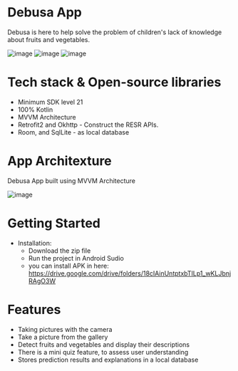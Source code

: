 # Debusa App
   Debusa is here to help solve the problem of children's lack of knowledge about fruits and vegetables.
   
![image](https://github.com/Capstone-DEBUSA/Mobile-Development/assets/141242031/34db1021-18cb-4e9c-9b71-9e29639b7787) ![image](https://github.com/Capstone-DEBUSA/Mobile-Development/assets/141242031/5e29786c-4245-4536-b9df-83b3c75a1ed5) ![image](https://github.com/Capstone-DEBUSA/Mobile-Development/assets/141242031/af208549-1da1-4687-b87f-a1375c8fb4d2) 









# Tech stack & Open-source libraries
   - Minimum SDK level 21
   - 100% Kotlin
   - MVVM Architecture
   - Retrofit2 and Okhttp - Construct the RESR APIs.
   - Room, and SqlLite - as local database

# App Architexture
  Debusa App built using MVVM Architecture
  
  ![image](https://github.com/Capstone-DEBUSA/Mobile-Development/assets/141242031/c515dbed-5c5e-47b3-86e6-8bfd0f668299)

# Getting Started
  - Installation:
       - Download the zip file
       - Run the project in Android Sudio
       - you can install APK in here: https://drive.google.com/drive/folders/18cIAinUntptxbTILp1_wKLJbnjRAgO3W

# Features
  - Taking pictures with the camera
  - Take a picture from the gallery
  - Detect fruits and vegetables and display their descriptions
  - There is a mini quiz feature, to assess user understanding
  - Stores prediction results and explanations in a local database
    
